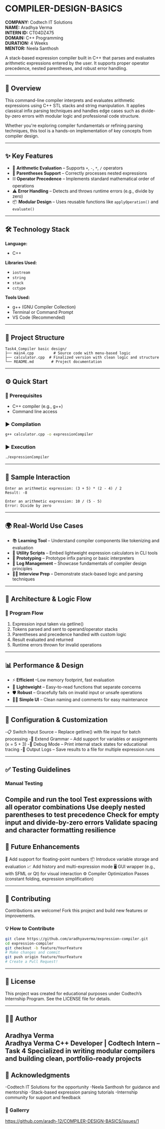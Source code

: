 # COMPILER-DESIGN-BASICS


**COMPANY:** Codtech IT Solutions  
**NAME:** Aradhya Verma  
**INTERN ID:** CT04DZ475  
**DOMAIN:** C++ Programming  
**DURATION:** 4 Weeks  
**MENTOR:** Neela Santhosh  

A stack-based expression compiler built in C++ that parses and evaluates arithmetic expressions entered by the user. It supports proper operator precedence, nested parentheses, and robust error handling.
 
---

## 🚀 Overview

This command-line compiler interprets and evaluates arithmetic expressions using C++ STL stacks and string manipulation. It applies classical infix parsing techniques and handles edge cases such as divide-by-zero errors with modular logic and professional code structure.

Whether you're exploring compiler fundamentals or refining parsing techniques, this tool is a hands-on implementation of key concepts from compiler design.

---

## ✨ Key Features

- 🧮 **Arithmetic Evaluation** – Supports `+`, `-`, `*`, `/` operators  
- 🧩 **Parentheses Support** – Correctly processes nested expressions  
- ⛓️ **Operator Precedence** – Implements standard mathematical order of operations  
- ⚠️ **Error Handling** – Detects and throws runtime errors (e.g., divide by zero)  
- 📦 **Modular Design** – Uses reusable functions like `applyOperation()` and `evaluate()`  

---

## 🛠️ Technology Stack

**Language:**  
- C++

**Libraries Used:**  
- `iostream`  
- `string`  
- `stack`  
- `cctype`

**Tools Used:**  
- g++ (GNU Compiler Collection)  
- Terminal or Command Prompt  
- VS Code (Recommended)

---

## 📁 Project Structure

```
Task4_Compiler basic design/
├── main4.cpp         # Source code with menu-based logic  
├── calculator.cpp  # Finalized version with clean logic and structure
└── README.md        # Project documentation  
```

---

## ⚙️ Quick Start

### 🔧 Prerequisites

- C++ compiler (e.g., g++)
- Command line access

### ▶️ Compilation


```bash
g++ calculator.cpp -o expressionCompiler
```

### ▶️ Execution

```bash
./expressionCompiler
```

---

## 🧪 Sample Interaction

```
Enter an arithmetic expression: (3 + 5) * (2 - 4) / 2  
Result: -8

Enter an arithmetic expression: 10 / (5 - 5)  
Error: Divide by zero
```

---

## 🌍 Real-World Use Cases

- 📚 **Learning Tool** – Understand compiler components like tokenizing and evaluation
- 🔧 **Utility Scripts** – Embed lightweight expression calculators in CLI tools 
- 🧪 **Prototyping** – Prototype infix parsing or basic interpreters
- 📁 **Log Management** – Showcase fundamentals of compiler design principles
- 🧑‍💻 **Interview Prep** –  Demonstrate stack-based logic and parsing techniques
---

## 🧠 Architecture & Logic Flow

### 📌 Program Flow

1. Expression input taken via getline()
2. Tokens parsed and sent to operand/operator stacks
3. Parentheses and precedence handled with custom logic
4. Result evaluated and returned
5. Runtime errors thrown for invalid operations

---

## 📊 Performance & Design

- ⚡ **Efficient** –Low memory footprint, fast evaluation
- 🎯 **Lightweight** – Easy-to-read functions that separate concerns
- 🛡️ **Robust** – Gracefully fails on invalid input or unsafe operations
- 👨‍💻 **Simple UI** –  Clean naming and comments for easy maintenance


---

## 🔧 Configuration & Customization

-📋 Switch Input Source – Replace getline() with file input for batch processing
-🧱 Extend Grammar – Add support for variables or assignments (x = 5 + 3)
-🎨 Debug Mode – Print internal stack states for educational tracing
-📂 Output Logs – Save results to a file for multiple expression runs


---

## ✅ Testing Guidelines

### Manual Testing

Compile and run the tool
Test expressions with all operator combinations
Use deeply nested parentheses to test precedence
Check for empty input and divide-by-zero errors
Validate spacing and character formatting resilience
---

## 🚧 Future Enhancements

🔢 Add support for floating-point numbers
📦 Introduce variable storage and evaluation
📈 Add history and multi-expression mode
🖥️ GUI wrapper (e.g., with SFML or Qt) for visual interaction
⚙️ Compiler Optimization Passes (constant folding, expression simplification)

---

## 🤝 Contributing

Contributions are welcome! Fork this project and build new features or improvements.
### 💡 How to Contribute

```bash
git clone https://github.com/aradhyaverma/expression-compiler.git
cd expression-compiler
git checkout -b feature/YourFeature
# Make changes and commit
git push origin feature/YourFeature
# Create a Pull Request!
```

---

## 📄 License

This project was created for educational purposes under Codtech’s Internship Program. See the LICENSE file for details.

---

## 👨‍💻 Author

**Aradhya Verma**  
Aradhya Verma C++ Developer | Codtech Intern – Task 4 Specialized in writing modular compilers and building clean, portfolio-ready projects
---

## 🙏 Acknowledgments

-Codtech IT Solutions for the opportunity
-Neela Santhosh for guidance and mentorship
-Stack-based expression parsing tutorials
-Internship community for support and feedback


### 🔗 Gallerry
 
https://github.com/aradh-12/COMPILER-DESIGN-BASICS/issues/1
